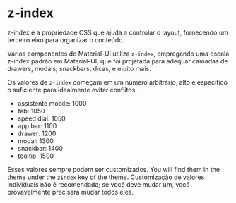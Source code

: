 # z-index

<p class="description">z-index é a propriedade CSS que ajuda a controlar o layout, fornecendo um terceiro eixo para organizar o conteúdo.</p>

Vários componentes do Material-UI utiliza `z-index`, empregando uma escala z-index padrão em Material-UI, que foi projetada para adequar camadas de drawers, modais, snackbars, dicas, e muito mais.

Os valores de `z-index` começam em um número arbitrário, alto e especifico o suficiente para idealmente evitar conflitos:

- assistente mobile: 1000
- fab: 1050
- speed dial: 1050
- app bar: 1100
- drawer: 1200
- modal: 1300
- snackbar: 1400
- tooltip: 1500

Esses valores sempre podem ser customizados. You will find them in the theme under the [`zIndex`](/material-ui/customization/default-theme/?expand-path=$.zIndex) key of the theme. Customização de valores individuais não é recomendada; se você deve mudar um, você provavelmente precisará mudar todos eles.
